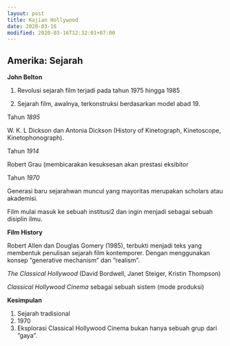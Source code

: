 ```yaml
---
layout: post
title: Kajian Hollywood
date: 2020-03-16
modified: 2020-03-16T12:32:01+07:00
---
```


## Amerika: Sejarah

**John Belton**


1. Revolusi sejarah film terjadi pada tahun 1975 hingga 1985

2. Sejarah film, awalnya, terkonstruksi berdasarkan model abad 19.


Tahun *1895*

W. K. L Dickson dan Antonia Dickson (History of Kinetograph, Kinetoscope, Kinetophonograph).

Tahun *1914*

Robert Grau (membicarakan kesuksesan akan prestasi eksibitor

Tahun *1970*

Generasi baru sejarahwan muncul yang mayoritas merupakan scholars atau akademisi.

Film mulai masuk ke sebuah institusi2 dan ingin menjadi sebagai sebuah disiplin ilmu.

**Film History**

Robert Allen dan Douglas Gomery (1985), terbukti menjadi teks yang membentuk penulisan sejarah film kontemporer. Dengan menggunakan konsep ”generative mechanism” dan ”realism”.

*The Classical Hollywood* (David Bordwell, Janet Steiger, Kristin Thompson)

*Classical Hollywood Cinema* sebagai sebuah sistem (mode produksi)

**Kesimpulan**
1. Sejarah tradisional
2. 1970
3. Eksplorasi Classical Hollywood Cinema bukan hanya sebuah grup dari ”gaya”.
